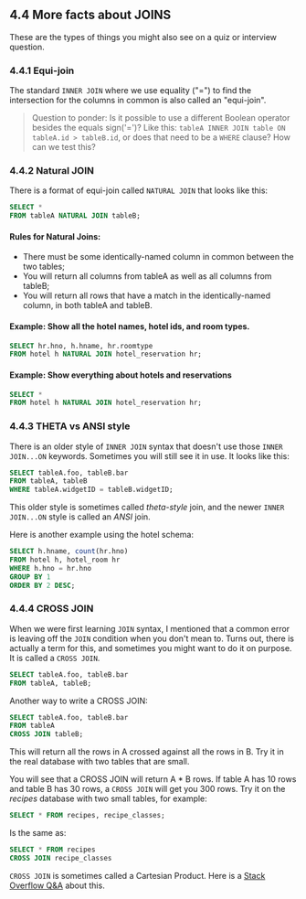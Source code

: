 ## 4.4 More facts about JOINS
These are the types of things you might also see on a quiz or interview question.
### 4.4.1 Equi-join
The standard `INNER JOIN` where we use equality ("=") to find the intersection for the columns in common is also called an "equi-join".
> Question to ponder: Is it possible to use a different Boolean operator besides the equals sign('=')? Like this: `tableA INNER JOIN table ON tableA.id > tableB.id`, or does that need to be a `WHERE` clause? How can we test this?

### 4.4.2 Natural JOIN
There is a format of equi-join called `NATURAL JOIN` that looks like this:

```sql
SELECT * 
FROM tableA NATURAL JOIN tableB;
```
#### Rules for Natural Joins:
* There must be some identically-named column in common between the two tables;
* You will return all columns from tableA as well as all columns from tableB;
* You will return all rows that have a match in the identically-named column, in both tableA and tableB.

#### Example: Show all the hotel names, hotel ids, and room types.
```sql
SELECT hr.hno, h.hname, hr.roomtype
FROM hotel h NATURAL JOIN hotel_reservation hr;
```
#### Example: Show everything about hotels and reservations
```sql
SELECT *
FROM hotel h NATURAL JOIN hotel_reservation hr;
```
### 4.4.3 THETA vs ANSI style
There is an older style of `INNER JOIN` syntax that doesn't use those `INNER JOIN...ON` keywords. Sometimes you will still see it in use. It looks like this:
```sql
SELECT tableA.foo, tableB.bar
FROM tableA, tableB
WHERE tableA.widgetID = tableB.widgetID;
```
This older style is sometimes called *theta-style* join, and the newer `INNER JOIN...ON` style is called an *ANSI* join.

Here is another example using the hotel schema:

```sql
SELECT h.hname, count(hr.hno)
FROM hotel h, hotel_room hr
WHERE h.hno = hr.hno
GROUP BY 1
ORDER BY 2 DESC;
```

### 4.4.4 CROSS JOIN
When we were first learning `JOIN` syntax, I mentioned that a common error is leaving off the `JOIN` condition when you don't mean to. Turns out, there is actually a term for this, and sometimes you might want to do it on purpose. It is called a `CROSS JOIN`. 
```sql
SELECT tableA.foo, tableB.bar
FROM tableA, tableB;
```
Another way to write a CROSS JOIN:
```sql
SELECT tableA.foo, tableB.bar
FROM tableA
CROSS JOIN tableB;
```
This will return all the rows in A crossed against all the rows in B. Try it in the real database with two tables that are small.

You will see that a CROSS JOIN will return A \* B rows. If table A has 10 rows and table B has 30 rows, a `CROSS JOIN` will get you 300 rows. Try it on the *recipes* database with two small tables, for example: 
```sql
SELECT * FROM recipes, recipe_classes;
```

Is the same as:

```sql
SELECT * FROM recipes 
CROSS JOIN recipe_classes
```

`CROSS JOIN` is sometimes called a Cartesian Product. Here is a [Stack Overflow Q&A](http://stackoverflow.com/questions/11861417/what-is-the-difference-between-cartesian-product-and-cross-join) about this.
